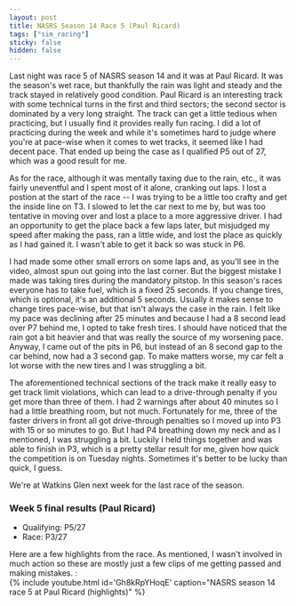 ```yaml
---
layout: post
title: NASRS Season 14 Race 5 (Paul Ricard)
tags: ["sim_racing"]
sticky: false
hidden: false
---
```


Last night was race 5 of NASRS season 14 and it was at Paul Ricard.  It was the season's wet race, but thankfully the rain was light and steady and the track stayed in relatively good condition.  Paul Ricard is an interesting track with some technical turns in the first and third sectors; the second sector is dominated by a very long straight.  The track can get a little tedious when practicing, but I usually find it provides really fun racing.  I did a lot of practicing during the week and while it's sometimes hard to judge where you're at pace-wise when it comes to wet tracks, it seemed like I had decent pace.  That ended up being the case as I qualified P5 out of 27, which was a good result for me.

As for the race, although it was mentally taxing due to the rain, etc., it was fairly uneventful and I spent most of it alone, cranking out laps.  I lost a postion at the start of the race -- I was trying to be a little too crafty and get the inside line on T3.  I slowed to let the car next to me by, but was too tentative in moving over and lost a place to a more aggressive driver.  I had an opportunity to get the place back a few laps later, but misjudged my speed after making the pass, ran a little wide, and lost the place as quickly as I had gained it.  I wasn't able to get it back so was stuck in P6.

I had made some other small errors on some laps and, as you'll see in the video, almost spun out going into the last corner.  But the biggest mistake I made was taking tires during the mandatory pitstop.  In this season's races everyone has to take fuel, which is a fixed 25 seconds.  If you change tires, which is optional, it's an additional 5 seconds.  Usually it makes sense to change tires pace-wise, but that isn't always the case in the rain.  I felt like my pace was declining after 25 minutes and because I had a 8 second lead over P7 behind me, I opted to take fresh tires.  I should have noticed that the rain got a bit heavier and that was really the source of my worsening pace.  Anyway, I came out of the pits in P6, but instead of an 8 second gap to the car behind, now had a 3 second gap.  To make matters worse, my car felt a lot worse with the new tires and I was struggling a bit.

The aforementioned technical sections of the track make it really easy to get track limit violations, which can lead to a drive-through penalty if you get more than three of them.  I had 2 warnings after about 40 minutes so I had a little breathing room, but not much.  Fortunately for me, three of the faster drivers in front all got drive-through penalties so I moved up into P3 with 15 or so minutes to go.  But I had P4 breathing down my neck and as I mentioned, I was struggling a bit.  Luckily I held things together and was able to finish in P3, which is a pretty stellar result for me, given how quick the competition is on Tuesday nights.  Sometimes it's better to be lucky than quick, I guess.

We're at Watkins Glen next week for the last race of the season.

### Week 5 final results (Paul Ricard)
- Qualifying: P5/27
- Race: P3/27

Here are a few highlights from the race.  As mentioned, I wasn't involved in much action so these are mostly just a few clips of me getting passed and making mistakes.  :\
{% include youtube.html id='Gh8kRpYHoqE' caption="NASRS season 14 race 5 at Paul Ricard (highlights)" %}
